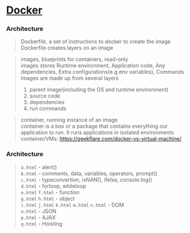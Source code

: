 # [Docker](https://github.com/EricHuang950313/Docker)

### Architecture
> Dockerfile, a set of instructions to docker to create the image </br>
> Dockerfile creates layers on an image </br>

> images, blueprints for containers, read-only </br>
> images stores Runtime environment, Application code, Any dependencies, Extra configurations(e.g.env variables), Commands </br>
> images are made up from several layers </br>
> 1) parent image(including the OS and runtime environment)
> 2) source code  
> 3) dependencies
> 4) run commands

> container, running instance of an image </br>
> container is a box or a package that contains everything our application to run. It runs applications in isolated environments </br>
> container/VMs: https://geekflare.com/docker-vs-virtual-machine/ </br>

### Architecture






> ``a.html`` - alert() </br>
> ``b.html`` - comments, data, variables, operators, prompt() </br>
> ``c.html`` - typeconvertion, isNAN(), ifelse, console.log() </br>
> ``d.html`` - forloop, whileloop </br>
> ``e.html`` ``f.html`` - function </br>
> ``g.html`` ``h.html`` - object </br>
> ``i.html`` ``j.html`` ``k.html`` ``m.html`` ``n.html`` - DOM </br>
> ``o.html`` - JSON </br>
> ``p.html`` - AJAX </br>
> ``q.html`` - Hoisting </br>
